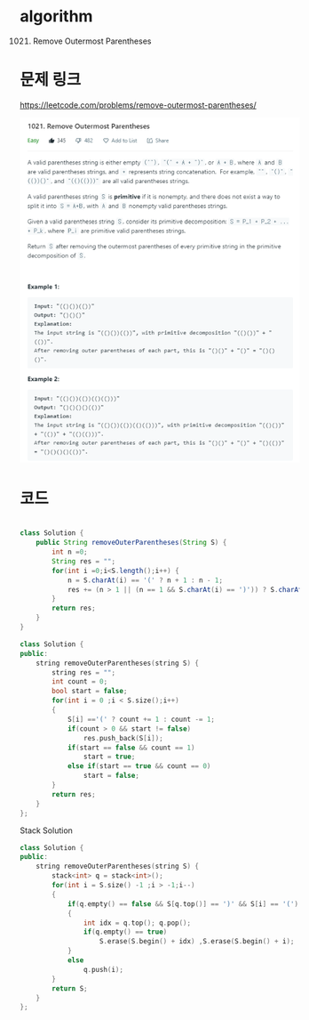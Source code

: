 ﻿# algorithm 
1021. Remove Outermost Parentheses

# 문제 링크  
https://leetcode.com/problems/remove-outermost-parentheses/

![title](https://github.com/jungmin3834/algorithm/blob/master/image/remove-outermost-parentheses.png)

# 코드


```java

class Solution {
    public String removeOuterParentheses(String S) {
        int n =0;
		String res = "";
		for(int i =0;i<S.length();i++) {
			n = S.charAt(i) == '(' ? n + 1 : n - 1;
			res += (n > 1 || (n == 1 && S.charAt(i) == ')')) ? S.charAt(i) : "";
		}
		return res;
    }
}

```



```cpp
class Solution {
public:
    string removeOuterParentheses(string S) {
        string res = "";
        int count = 0;
        bool start = false;
        for(int i = 0 ;i < S.size();i++)
        {  
            S[i] =='(' ? count += 1 : count -= 1;
            if(count > 0 && start != false)
                res.push_back(S[i]);
            if(start == false && count == 1)
                start = true;
            else if(start == true && count == 0)
                start = false;   
        }
        return res;
    }
};
```

Stack Solution
```cpp
class Solution {
public:
    string removeOuterParentheses(string S) {
        stack<int> q = stack<int>();
        for(int i = S.size() -1 ;i > -1;i--)
        {
            if(q.empty() == false && S[q.top()] == ')' && S[i] == '(')
            {
                int idx = q.top(); q.pop();
                if(q.empty() == true)
                    S.erase(S.begin() + idx) ,S.erase(S.begin() + i);
            }
            else
                q.push(i);
        }
        return S;
    }
};
```
